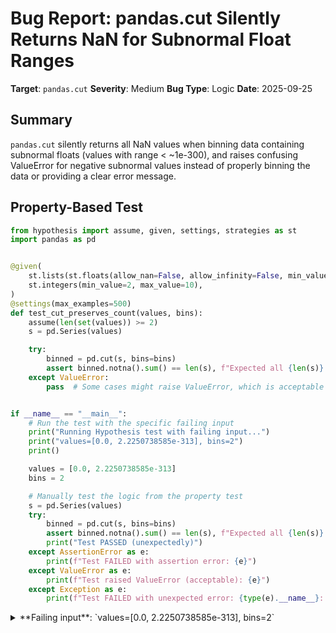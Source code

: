 # Bug Report: pandas.cut Silently Returns NaN for Subnormal Float Ranges

**Target**: `pandas.cut`
**Severity**: Medium
**Bug Type**: Logic
**Date**: 2025-09-25

## Summary

`pandas.cut` silently returns all NaN values when binning data containing subnormal floats (values with range < ~1e-300), and raises confusing ValueError for negative subnormal values instead of properly binning the data or providing a clear error message.

## Property-Based Test

```python
from hypothesis import assume, given, settings, strategies as st
import pandas as pd


@given(
    st.lists(st.floats(allow_nan=False, allow_infinity=False, min_value=0, max_value=1e6), min_size=2, max_size=50),
    st.integers(min_value=2, max_value=10),
)
@settings(max_examples=500)
def test_cut_preserves_count(values, bins):
    assume(len(set(values)) >= 2)
    s = pd.Series(values)

    try:
        binned = pd.cut(s, bins=bins)
        assert binned.notna().sum() == len(s), f"Expected all {len(s)} values to be binned, but got {binned.notna().sum()} non-NaN values"
    except ValueError:
        pass  # Some cases might raise ValueError, which is acceptable


if __name__ == "__main__":
    # Run the test with the specific failing input
    print("Running Hypothesis test with failing input...")
    print("values=[0.0, 2.2250738585e-313], bins=2")
    print()

    values = [0.0, 2.2250738585e-313]
    bins = 2

    # Manually test the logic from the property test
    s = pd.Series(values)
    try:
        binned = pd.cut(s, bins=bins)
        assert binned.notna().sum() == len(s), f"Expected all {len(s)} values to be binned, but got {binned.notna().sum()} non-NaN values"
        print("Test PASSED (unexpectedly)")
    except AssertionError as e:
        print(f"Test FAILED with assertion error: {e}")
    except ValueError as e:
        print(f"Test raised ValueError (acceptable): {e}")
    except Exception as e:
        print(f"Test FAILED with unexpected error: {type(e).__name__}: {e}")
```

<details>

<summary>
**Failing input**: `values=[0.0, 2.2250738585e-313], bins=2`
</summary>
```
/home/npc/miniconda/lib/python3.13/site-packages/numpy/_core/fromnumeric.py:46: RuntimeWarning: invalid value encountered in divide
  result = getattr(arr, method)(*args, **kwds)
Running Hypothesis test with failing input...
values=[0.0, 2.2250738585e-313], bins=2

Test FAILED with assertion error: Expected all 2 values to be binned, but got 0 non-NaN values
```
</details>

## Reproducing the Bug

```python
import pandas as pd
import numpy as np

print("=== Testing pandas.cut with subnormal floats ===")
print()

# Test case 1: Subnormal positive values
print("Test 1: Positive subnormal values")
print("-" * 40)
values = [0.0, 2.225e-313]
s = pd.Series(values)
print(f"Input values: {values}")
print(f"Input Series:\n{s}")
print()

result = pd.cut(s, bins=2)
print(f"Result of pd.cut(s, bins=2):\n{result}")
print(f"Result as list: {result.tolist()}")
print(f"All values are NaN: {result.isna().all()}")
print()

# Test case 2: Negative subnormal values (this should crash)
print("Test 2: Negative subnormal values")
print("-" * 40)
try:
    values_neg = [0.0, -2.225e-313]
    s_neg = pd.Series(values_neg)
    print(f"Input values: {values_neg}")
    print(f"Input Series:\n{s_neg}")
    print()

    result_neg = pd.cut(s_neg, bins=2)
    print(f"Result of pd.cut(s_neg, bins=2):\n{result_neg}")
    print(f"Result as list: {result_neg.tolist()}")
except Exception as e:
    print(f"ERROR: {type(e).__name__}: {e}")
print()

# Test case 3: Slightly larger values that work
print("Test 3: Values that work (range >= 1e-300)")
print("-" * 40)
values_ok = [0.0, 1e-300]
s_ok = pd.Series(values_ok)
print(f"Input values: {values_ok}")
print(f"Input Series:\n{s_ok}")
print()

result_ok = pd.cut(s_ok, bins=2)
print(f"Result of pd.cut(s_ok, bins=2):\n{result_ok}")
print(f"Result as list: {result_ok.tolist()}")
print(f"All values are NaN: {result_ok.isna().all()}")
```

<details>

<summary>
Silent failure with all NaN values and confusing error for negative subnormal values
</summary>
```
/home/npc/miniconda/lib/python3.13/site-packages/numpy/_core/fromnumeric.py:46: RuntimeWarning: invalid value encountered in divide
  result = getattr(arr, method)(*args, **kwds)
/home/npc/miniconda/lib/python3.13/site-packages/numpy/_core/fromnumeric.py:46: RuntimeWarning: invalid value encountered in divide
  result = getattr(arr, method)(*args, **kwds)
=== Testing pandas.cut with subnormal floats ===

Test 1: Positive subnormal values
----------------------------------------
Input values: [0.0, 2.225e-313]
Input Series:
0     0.000000e+00
1    2.225000e-313
dtype: float64

Result of pd.cut(s, bins=2):
0    NaN
1    NaN
dtype: category
Categories (0, interval[float64, right]): []
Result as list: [nan, nan]
All values are NaN: True

Test 2: Negative subnormal values
----------------------------------------
Input values: [0.0, -2.225e-313]
Input Series:
0     0.000000e+00
1   -2.225000e-313
dtype: float64

ERROR: ValueError: missing values must be missing in the same location both left and right sides

Test 3: Values that work (range >= 1e-300)
----------------------------------------
Input values: [0.0, 1e-300]
Input Series:
0     0.000000e+00
1    1.000000e-300
dtype: float64

Result of pd.cut(s_ok, bins=2):
0    (-1.0000000000000001e-303, 5e-301]
1      (5e-301, 9.999999999999999e-301]
dtype: category
Categories (2, interval[float64, right]): [(-1.0000000000000001e-303, 5e-301] < (5e-301, 9.999999999999999e-301]]
Result as list: [Interval(-1.0000000000000001e-303, 5e-301, closed='right'), Interval(5e-301, 9.999999999999999e-301, closed='right')]
All values are NaN: False
```
</details>

## Why This Is A Bug

This violates expected behavior in multiple ways:

1. **Silent Data Loss**: The function silently converts all valid floating-point inputs to NaN without any warning or error message. The pandas.cut documentation states that "Any NA values will be NA in the result" but does not mention that valid non-NA inputs can become NA due to numerical precision issues.

2. **Inconsistent Error Handling**: For negative subnormal values, the function raises a confusing ValueError ("missing values must be missing in the same location both left and right sides") that has no apparent connection to the actual input issue. This error message is not documented and provides no guidance to users.

3. **Undocumented Limitation**: The documentation makes no mention of numerical precision limitations or minimum range requirements. Users reasonably expect the function to either successfully bin any valid floating-point data or raise a clear, informative error.

4. **Runtime Warnings Ignored**: NumPy raises "RuntimeWarning: invalid value encountered in divide" during execution, indicating the function is performing invalid mathematical operations, but pandas.cut proceeds anyway and returns invalid results.

5. **Threshold Behavior**: The function works correctly for ranges >= 1e-300 but fails silently for smaller ranges, creating a hidden threshold that users cannot discover without extensive testing.

## Relevant Context

- **Pandas Version**: 2.3.2
- **Python Version**: 3.13
- **Subnormal Floats**: IEEE 754 floating-point numbers smaller than the smallest normal number (~2.225e-308 for float64)
- **Use Cases**: Scientific computing applications dealing with quantum mechanics, particle physics, or other domains with extremely small measurements
- **Workaround**: Users can scale their data to a normal range before binning, then map the results back

The issue occurs during the bin edge calculation when the range (`max - min`) is so small that arithmetic operations produce NaN or infinity due to underflow. The function extends the range by 0.1% on each side (as documented), but this extension mechanism fails catastrophically with subnormal values.

Related pandas documentation: https://pandas.pydata.org/docs/reference/api/pandas.cut.html

## Proposed Fix

The bug requires adding validation for numerical stability before attempting to create bins. Here's a high-level fix approach:

1. Detect when the value range is in the subnormal region
2. Either raise an informative error or handle the case specially
3. Ensure consistent behavior for both positive and negative subnormal values

A simple detection and error approach would be to add validation in the cut function before bin calculation:

```diff
# In pandas/core/reshape/tile.py or equivalent location
def cut(...):
    # ... existing code ...

    # After determining x_min and x_max
    value_range = x_max - x_min

+   # Check for subnormal range that would cause numerical instability
+   if value_range > 0 and value_range < 1e-300:
+       raise ValueError(
+           f"Cannot bin values: range ({value_range:.2e}) is too small for numerical stability. "
+           f"Consider scaling your data before binning. "
+           f"pandas.cut requires a range >= 1e-300 to avoid floating-point underflow."
+       )

    # ... continue with existing binning logic ...
```

Alternatively, implement automatic scaling for subnormal ranges:

```diff
# More robust fix with automatic scaling
def cut(...):
    # ... existing code ...

    value_range = x_max - x_min

+   # Handle subnormal ranges by temporary scaling
+   scale_factor = 1.0
+   if value_range > 0 and value_range < 1e-300:
+       # Scale up to normal range
+       scale_factor = 1e-250 / value_range
+       x = x * scale_factor
+       if bins is not None and not np.iterable(bins):
+           # Recalculate min/max after scaling
+           x_min = np.nanmin(x)
+           x_max = np.nanmax(x)

    # ... perform binning on scaled values ...

+   # Scale intervals back if needed
+   if scale_factor != 1.0:
+       # Adjust the interval boundaries back to original scale
+       # (implementation details would need careful handling of interval objects)
```
